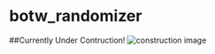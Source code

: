 # botw_randomizer
##Currently Under Contruction!
![construction image](https://media.giphy.com/media/l3vQYe7l1TInypnYA/giphy.gif)
